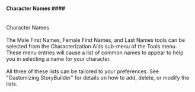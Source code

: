 #### Character Names #### <br/>
 <br/>
Character Names <br/>
 <br/>
The Male First Names,  Female First Names, and Last Names tools can be selected from the Characterization Aids sub-menu of the Tools menu.  These menu entries will cause a list of common names to appear to help you in selecting a name for your character. <br/>
 <br/>
All three of these lists can be tailored to your preferences. See "Customizing StoryBuilder" for details on how to add, delete, or modify the lists. <br/>
 <br/>
